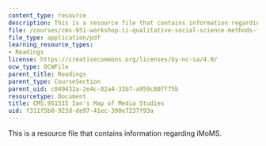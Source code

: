 ```yaml
---
content_type: resource
description: This is a resource file that contains information regarding iMoMS.
file: /courses/cms-951-workshop-ii-qualitative-social-science-methods-for-media-studies-spring-2015/f311f5b0923dde9741ec390e7237f93a_MITCMS_951S15_iMoMS.pdf
file_type: application/pdf
learning_resource_types:
- Readings
license: https://creativecommons.org/licenses/by-nc-sa/4.0/
ocw_type: OCWFile
parent_title: Readings
parent_type: CourseSection
parent_uid: c049432a-2e4c-82a4-33b7-a959c807f75b
resourcetype: Document
title: CMS.951S15 Ian's Map of Media Studies
uid: f311f5b0-923d-de97-41ec-390e7237f93a
---
```

This is a resource file that contains information regarding iMoMS.